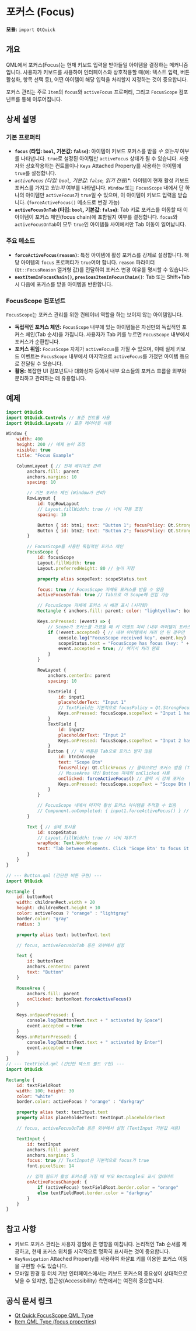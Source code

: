 # 포커스 (Focus)

**모듈:** `import QtQuick`

## 개요

QML에서 포커스(Focus)는 현재 키보드 입력을 받아들일 아이템을 결정하는 메커니즘입니다. 사용자가 키보드를 사용하여 인터페이스와 상호작용할 때(예: 텍스트 입력, 버튼 활성화, 항목 선택 등), 어떤 아이템이 해당 입력을 처리할지 지정하는 것이 중요합니다.

포커스 관리는 주로 `Item`의 `focus`와 `activeFocus` 프로퍼티, 그리고 `FocusScope` 컴포넌트를 통해 이루어집니다.

## 상세 설명

### 기본 프로퍼티

*   **`focus` (타입: `bool`, 기본값: `false`)**: 아이템이 키보드 포커스를 받을 *수 있는지* 여부를 나타냅니다. `true`로 설정된 아이템만 `activeFocus` 상태가 될 수 있습니다. 사용자와 상호작용하는 컨트롤이나 `Keys` Attached Property를 사용하는 아이템에 `true`를 설정합니다.
*   **`activeFocus` (타입: `bool`, 기본값: `false`, 읽기 전용*)**: 아이템이 현재 활성 키보드 포커스를 가지고 *있는지* 여부를 나타냅니다. `Window` 또는 `FocusScope` 내에서 단 하나의 아이템만 `activeFocus`가 `true`일 수 있으며, 이 아이템이 키보드 입력을 받습니다. (`forceActiveFocus()` 메소드로 변경 가능)
*   **`activeFocusOnTab` (타입: `bool`, 기본값: `false`)**: Tab 키로 포커스를 이동할 때 이 아이템이 포커스 체인(focus chain)에 포함될지 여부를 결정합니다. `focus`와 `activeFocusOnTab`이 모두 `true`인 아이템들 사이에서만 Tab 이동이 일어납니다.

### 주요 메소드

*   **`forceActiveFocus(reason)`**: 특정 아이템에 활성 포커스를 강제로 설정합니다. 해당 아이템의 `focus` 프로퍼티가 `true`여야 합니다. `reason` 파라미터(`Qt::FocusReason` 열거형 값)를 전달하여 포커스 변경 이유를 명시할 수 있습니다.
*   **`nextItemInFocusChain()`, `previousItemInFocusChain()`**: Tab 또는 Shift+Tab 시 다음에 포커스를 받을 아이템을 반환합니다.

### FocusScope 컴포넌트

`FocusScope`는 포커스 관리를 위한 컨테이너 역할을 하는 보이지 않는 아이템입니다.

*   **독립적인 포커스 체인:** `FocusScope` 내부에 있는 아이템들은 자신만의 독립적인 포커스 체인(Tab 순서)을 가집니다. 사용자가 Tab 키를 누르면 `FocusScope` 내부에서 포커스가 순환합니다.
*   **포커스 위임:** `FocusScope` 자체가 `activeFocus`를 가질 수 있으며, 이때 실제 키보드 이벤트는 `FocusScope` 내부에서 마지막으로 `activeFocus`를 가졌던 아이템 등으로 전달될 수 있습니다.
*   **활용:** 복잡한 UI 컴포넌트나 대화상자 등에서 내부 요소들의 포커스 흐름을 외부와 분리하고 관리하는 데 유용합니다.

## 예제

```qml
import QtQuick
import QtQuick.Controls // 표준 컨트롤 사용
import QtQuick.Layouts // 표준 레이아웃 사용

Window {
    width: 400
    height: 200 // 예제 높이 조정
    visible: true
    title: "Focus Example"

    ColumnLayout { // 전체 레이아웃 관리
        anchors.fill: parent
        anchors.margins: 10
        spacing: 10

        // 기본 포커스 체인 (Window가 관리)
        RowLayout {
            id: topRowLayout
            // Layout.fillWidth: true // 너비 자동 조정
            spacing: 10

            Button { id: btn1; text: "Button 1"; focusPolicy: Qt.StrongFocus } // focus: true, activeFocusOnTab: true 와 유사
            Button { id: btn2; text: "Button 2"; focusPolicy: Qt.StrongFocus }
        }

        // FocusScope를 사용한 독립적인 포커스 체인
        FocusScope {
            id: focusScope
            Layout.fillWidth: true
            Layout.preferredHeight: 80 // 높이 지정

            property alias scopeText: scopeStatus.text

            focus: true // FocusScope 자체도 포커스를 받을 수 있음
            activeFocusOnTab: true // Tab으로 이 Scope에 진입 가능

            // FocusScope 자체에 포커스 시 배경 표시 (시각화)
            Rectangle { anchors.fill: parent; color: "lightyellow"; border.color: parent.activeFocus ? "red" : "transparent"; border.width: 2; z: -1 }

            Keys.onPressed: (event) => {
                // Scope가 포커스를 가졌을 때 키 이벤트 처리 (내부 아이템이 포커스 없으면)
                if (!event.accepted) { // 내부 아이템에서 처리 안 된 경우만
                    console.log("FocusScope received key", event.key)
                    scopeStatus.text = "FocusScope has focus (key: " + event.key + ")"
                    event.accepted = true; // 여기서 처리 완료
                }
            }

            RowLayout {
                anchors.centerIn: parent
                spacing: 10

                TextField {
                    id: input1
                    placeholderText: "Input 1"
                    // TextField는 기본적으로 focusPolicy = Qt.StrongFocus
                    Keys.onPressed: focusScope.scopeText = "Input 1 has focus"
                }
                TextField {
                    id: input2
                    placeholderText: "Input 2"
                    Keys.onPressed: focusScope.scopeText = "Input 2 has focus"
                }
                Button { // 이 버튼은 Tab으로 포커스 받지 않음
                    id: btnInScope
                    text: "Scope Btn"
                    focusPolicy: Qt.ClickFocus // 클릭으로만 포커스 받음 (Tab 제외)
                    // MouseArea 대신 Button 자체의 onClicked 사용
                    onClicked: forceActiveFocus() // 클릭 시 강제 포커스
                    Keys.onPressed: focusScope.scopeText = "Scope Btn has focus"
                }
            }

            // FocusScope 내에서 마지막 활성 포커스 아이템을 추적할 수 있음
            // Component.onCompleted: { input1.forceActiveFocus() } // 시작 시 input1에 포커스
        }

        Text { // 상태 표시용
            id: scopeStatus
            // Layout.fillWidth: true // 너비 채우기
            wrapMode: Text.WordWrap
            text: "Tab between elements. Click 'Scope Btn' to focus it."
        }
    }
}
```

```qml
// --- Button.qml (간단한 버튼 구현) ---
import QtQuick

Rectangle {
    id: buttonRoot
    width: childrenRect.width + 20
    height: childrenRect.height + 10
    color: activeFocus ? "orange" : "lightgray"
    border.color: "gray"
    radius: 3

    property alias text: buttonText.text

    // focus, activeFocusOnTab 등은 외부에서 설정

    Text {
        id: buttonText
        anchors.centerIn: parent
        text: "Button"
    }

    MouseArea {
        anchors.fill: parent
        onClicked: buttonRoot.forceActiveFocus()
    }

    Keys.onSpacePressed: {
        console.log(buttonText.text + " activated by Space")
        event.accepted = true
    }
    Keys.onReturnPressed: {
        console.log(buttonText.text + " activated by Enter")
        event.accepted = true
    }
}
// --- TextField.qml (간단한 텍스트 필드 구현) ---
import QtQuick

Rectangle {
    id: textFieldRoot
    width: 100; height: 30
    color: "white"
    border.color: activeFocus ? "orange" : "darkgray"

    property alias text: textInput.text
    property alias placeholderText: textInput.placeholderText

    // focus, activeFocusOnTab 등은 외부에서 설정 (TextInput 기본값 사용)

    TextInput {
        id: textInput
        anchors.fill: parent
        anchors.margins: 5
        focus: true // TextInput은 기본적으로 focus가 true
        font.pixelSize: 14

        // 입력 필드가 활성 포커스를 가질 때 부모 Rectangle도 표시 업데이트
        onActiveFocusChanged: {
            if (activeFocus) textFieldRoot.border.color = "orange"
            else textFieldRoot.border.color = "darkgray"
        }
    }
}
```
## 참고 사항

*   키보드 포커스 관리는 사용자 경험에 큰 영향을 미칩니다. 논리적인 Tab 순서를 제공하고, 현재 포커스 위치를 시각적으로 명확히 표시하는 것이 중요합니다.
*   `KeyNavigation` Attached Property를 사용하여 화살표 키를 이용한 포커스 이동을 구현할 수도 있습니다.
*   모바일 환경 등 터치 기반 인터페이스에서는 키보드 포커스의 중요성이 상대적으로 낮을 수 있지만, 접근성(Accessibility) 측면에서는 여전히 중요합니다.

## 공식 문서 링크

*   [Qt Quick FocusScope QML Type](https://doc.qt.io/qt-6/qml-qtquick-focusscope.html)
*   [Item QML Type (focus properties)](https://doc.qt.io/qt-6/qml-qtquick-item.html#focus-prop) 